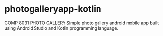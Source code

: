 # photogalleryapp-kotlin
COMP 8031 PHOTO GALLERY 
Simple photo gallery android mobile app built using Android Studio and Kotlin programming language.
